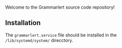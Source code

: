 Welcome to the Grammarlert source code repository!

Installation
--------------
The `grammarlert.service` file should be installed in the `/lib/systemd/system/` direcctory.
